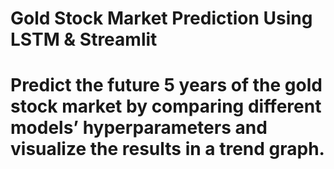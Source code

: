 # Gold Stock Market Prediction Using LSTM & Streamlit
# Predict the future 5 years of the gold stock market by comparing different models’ hyperparameters and visualize the results in a trend graph.

